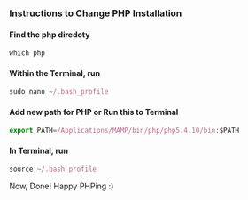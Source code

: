### Instructions to Change PHP Installation

#### Find the php diredoty
```javascript
which php
```
#### Within the Terminal, run
```javascript
sudo nano ~/.bash_profile
```
#### Add new path for PHP or Run this to Terminal
```javascript
export PATH=/Applications/MAMP/bin/php/php5.4.10/bin:$PATH
```
#### In Terminal, run
```javascript
source ~/.bash_profile
```
Now, Done! Happy PHPing :)
